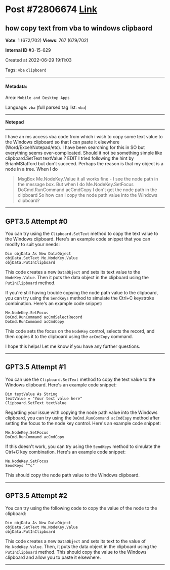 
# Post \#72806674 [Link](https://stackoverflow.com/questions/72806674/)

## how copy text from vba to windows clipbaord

**Vote**: 1 (672/702) **Views**: 767 (679/702) 

**Internal ID** \#3-15-629

Created at 2022-06-29 19:11:03

Tags: `vba` `clipboard`

----------

#### Metadata:

Area: `Mobile and Desktop Apps`

Language: `vba` (full parsed tag list: `vba`)

----------

**Notepad**


----------

I have an ms access vba code from which i wish to copy some text value to the Windows clipboard so that I can paste it elsewhere (Word/Excel/Notepad/etc).
I have been searching for this in SO but everything seems over-complicated.
Should it not be something simple like
clipboard.SetText textValue
?
EDIT
I tried following the hint by BrianMStafford but don't succeed. Perhaps the reason is that my object is a node in a tree.
When I do
> MsgBox Me.NodeKey.Value
it all works fine - I see the node path in the message box.
[](https://i.stack.imgur.com/7z2xq.png)
But when I do
> Me.NodeKey.SetFocus
DoCmd.RunCommand acCmdCopy
I don't get the node path in the clipboard
So how can I copy the node path value into the Windows clipboard?


----------
        
## GPT3.5 Attempt \#0

You can try using the `Clipboard.SetText` method to copy the text value to the Windows clipboard. Here's an example code snippet that you can modify to suit your needs:

```
Dim objData As New DataObject
objData.SetText Me.NodeKey.Value
objData.PutInClipboard
```

This code creates a new `DataObject` and sets its text value to the `NodeKey.Value`. Then it puts the data object in the clipboard using the `PutInClipboard` method. 

If you're still having trouble copying the node path value to the clipboard, you can try using the `SendKeys` method to simulate the Ctrl+C keystroke combination. Here's an example code snippet:

```
Me.NodeKey.SetFocus
DoCmd.RunCommand acCmdSelectRecord
DoCmd.RunCommand acCmdCopy
```

This code sets the focus on the `NodeKey` control, selects the record, and then copies it to the clipboard using the `acCmdCopy` command. 

I hope this helps! Let me know if you have any further questions.

--------

## GPT3.5 Attempt \#1

You can use the `Clipboard.SetText` method to copy the text value to the Windows clipboard. Here's an example code snippet:

```
Dim textValue As String
textValue = "Your text value here"
Clipboard.SetText textValue
```

Regarding your issue with copying the node path value into the Windows clipboard, you can try using the `DoCmd.RunCommand acCmdCopy` method after setting the focus to the node key control. Here's an example code snippet:

```
Me.NodeKey.SetFocus
DoCmd.RunCommand acCmdCopy
```

If this doesn't work, you can try using the `SendKeys` method to simulate the Ctrl+C key combination. Here's an example code snippet:

```
Me.NodeKey.SetFocus
SendKeys "^c"
```

This should copy the node path value to the Windows clipboard.

--------

## GPT3.5 Attempt \#2

You can try using the following code to copy the value of the node to the clipboard:

```
Dim objData As New DataObject
objData.SetText Me.NodeKey.Value
objData.PutInClipboard
```

This code creates a new `DataObject` and sets its text to the value of `Me.NodeKey.Value`. Then, it puts the data object in the clipboard using the `PutInClipboard` method. This should copy the value to the Windows clipboard and allow you to paste it elsewhere.

--------
